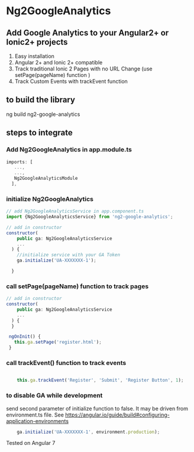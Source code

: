 # Ng2GoogleAnalytics
## Add Google Analytics to your Angular2+ or Ionic2+ projects

1. Easy installation
2. Angular 2+ and Ionic 2+ compatible
3. Track traditional Ionic 2 Pages with no URL Change (use setPage(pageName) function )
4. Track Custom Events with trackEvent function

## to build the library
ng build ng2-google-analytics

## steps to integrate

### Add Ng2GoogleAnalytics in app.module.ts

```javascript
imports: [
   ...,
   ...,
   Ng2GoogleAnalyticsModule
  ],
```

### initialize Ng2GoogleAnalytics

```javascript
// add Ng2GoogleAnalyticsService in app.component.ts
import {Ng2GoogleAnalyticsService} from 'ng2-google-analytics';

// add in constructor
constructor(
    public ga: Ng2GoogleAnalyticsService
    ...
  ) {
    //initialize service with your GA Token
    ga.initialize('UA-XXXXXXX-1');

  }
```

### call setPage(pageName) function to track pages
```javascript
// add in constructor
constructor(
    public ga: Ng2GoogleAnalyticsService
    ...
  ) {
  }

 ngOnInit() {
   this.ga.setPage('register.html');
 }
```

### call trackEvent() function to track events
```javascript

    this.ga.trackEvent('Register', 'Submit', 'Register Button', 1);

```

### to disable GA while development
send second parameter of initialize function to false.
It may be driven from environment.ts file.
See https://angular.io/guide/build#configuring-application-environments
```javascript
    ga.initialize('UA-XXXXXXX-1', environment.production);
```

Tested on Angular 7
